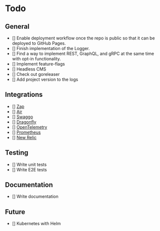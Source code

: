 # Todo

## General

- [] Enable deployment workflow once the repo is public so that it can be deployed to GitHub Pages.
- [] Finish implementation of the Logger.
- [] Find a way to implement REST, GraphQL, and gRPC at the same time with opt-in functionality.
- [] Implement feature-flags
- [] Headless CMS
- [] Check out goreleaser
- [] Add project version to the logs

## Integrations

- [] [Zap](https://github.com/uber-go/zap)
- [] [Air](https://github.com/cosmtrek/air)
- [] [Swaggo](https://github.com/swaggo/swag)
- [] [Dragonfly](https://www.dragonflydb.io/)
- [] [OpenTelemetry](https://opentelemetry.io/)
- [] [Prometheus](https://prometheus.io/)
- [] [New Relic](https://newrelic.com)

## Testing

- [] Write unit tests
- [] Write E2E tests

## Documentation

- [] Write documentation

## Future

- [] Kubernetes with Helm
